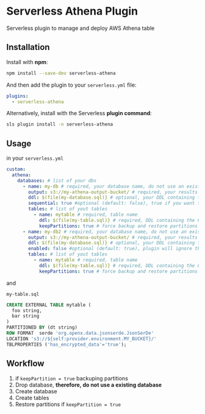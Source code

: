 Serverless Athena Plugin
============

Serverless plugin to manage and deploy AWS Athena table

## Installation

Install with **npm**:
```sh
npm install --save-dev serverless-athena
```

And then add the plugin to your `serverless.yml` file:
```yml
plugins:
  - serverless-athena
```

Alternatively, install with the Serverless **plugin command**:
```sh
sls plugin install -n serverless-athena
```

## Usage

in your `serverless.yml`
```yml
custom:
  athena:
    databases: # list of your dbs
      - name: my-db # required, your database name, do not use an existing database, will be dropped in deployement process
        output: s3://my-athena-output-bucket/ # required, your results bucket
        ddl: $(file(my-database.sql)} # optional, your DDL containing the CREATE DATABASE statement
        sequential: true #optional (default: false), true if you want to create tables sequentially in case of dependencies between tables and views
        tables: # list of yout tables
          - name: mytable # required, table name
            ddl: $(file(my-table.sql)} # required, DDL containing the CREATE TABLE
            keepPartitions: true # force backup and restore partitions
      - name: my-db2 # required, your database name, do not use an existing database, will be dropped in deployement process
        output: s3://my-athena-output-bucket/ # required, your results bucket
        ddl: $(file(my-database.sql)} # optional, your DDL containing the CREATE DATABASE statement
        enabled: false #optional (default: true), plugin will ignore this database creation
        tables: # list of yout tables
          - name: mytable # required, table name
            ddl: $(file(my-table.sql)} # required, DDL containing the CREATE TABLE
            keepPartitions: true # force backup and restore partitions
```

and

`my-table.sql`
```sql
CREATE EXTERNAL TABLE mytable (
  foo string,
  bar string
)
PARTITIONED BY (dt string)
ROW FORMAT  serde 'org.openx.data.jsonserde.JsonSerDe'
LOCATION 's3://${self:provider.environment.MY_BUCKET}/'
TBLPROPERTIES ('has_encrypted_data'='true');

```

## Workflow

1. if `keepPartition = true` backuping partitions
2. Drop database, **therefore, do not use a existing database**
3. Create database
4. Create tables
5. Restore partitions if `keepPartition = true`


